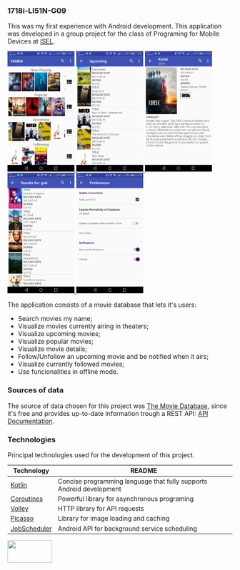 ### 1718i-LI51N-G09

This was my first experience with Android development. This application was developed in a group project for the class of Programing for Mobile Devices at [ISEL].

<a href="https://raw.githubusercontent.com/0rp3u/1718i-LI51N-G09/master/screenshots/Screenshot_2019-06-03-14-21-44.png">
<img src="https://raw.githubusercontent.com/0rp3u/1718i-LI51N-G09/master/screenshots/Screenshot_2019-06-03-14-21-44.png" width="150" height="270">
</a>
<a href="https://raw.githubusercontent.com/0rp3u/1718i-LI51N-G09/master/screenshots/Screenshot_2019-06-03-14-22-27.png">
<img src="https://raw.githubusercontent.com/0rp3u/1718i-LI51N-G09/master/screenshots/Screenshot_2019-06-03-14-22-27.png" width="150" height="270">
</a>
<a href="https://raw.githubusercontent.com/0rp3u/1718i-LI51N-G09/master/screenshots/Screenshot_2019-06-03-14-22-42.png">
<img src="https://raw.githubusercontent.com/0rp3u/1718i-LI51N-G09/master/screenshots/Screenshot_2019-06-03-14-22-42.png" width="150" height="270">
</a>
<a href="https://raw.githubusercontent.com/0rp3u/1718i-LI51N-G09/master/screenshots/Screenshot_2019-06-03-14-22-56.png">
<img src="https://raw.githubusercontent.com/0rp3u/1718i-LI51N-G09/master/screenshots/Screenshot_2019-06-03-14-22-56.png" width="150" height="270">
</a>
<a href="https://raw.githubusercontent.com/0rp3u/1718i-LI51N-G09/master/screenshots/Screenshot_2019-06-03-14-23-32.png">
<img src="https://raw.githubusercontent.com/0rp3u/1718i-LI51N-G09/master/screenshots/Screenshot_2019-06-03-14-23-32.png" width="150" height="270">
</a>



The application consists of a movie database that lets it's users:
* Search movies my name;
* Visualize movies currently airing in theaters;
* Visualize upcoming movies;
* Visualize popular movies;
* Visualize movie details;
* Follow/Unfollow an upcoming movie and be notified when it airs;
* Visualize currently followed movies;
* Use funcionalities in offline mode.

### Sources of data
The source of data chosen for this project was [The Movie Database], since it's free and provides up-to-date information trough a REST API:
[API Documentation].

### Technologies
Principal technologies used for the development of this project.

| Technology | README |
| ------ | ------ |
| [Kotlin] | Concise programming language that fully supports Android development |
| [Coroutines] | Powerful library for asynchronous programing |
| [Volley] | HTTP library for API requests |
| [Picasso] | Library for image loading and caching |
| [JobScheduler] | Android API for background service scheduling |



<a href="https://www.themoviedb.org/">
<img src="https://www.themoviedb.org/assets/2/v4/logos/408x161-powered-by-rectangle-green-bb4301c10ddc749b4e79463811a68afebeae66ef43d17bcfd8ff0e60ded7ce99.png" width="100" height="50">
</a>

[ISEL]: <https://www.isel.pt/en>
[The Movie Database]: <https://www.themoviedb.org/>
[API Documentation]: <https://developers.themoviedb.org/3/getting-started/introduction>
[Kotlin]: <https://kotlinlang.org/>
[Coroutines]: <https://kotlinlang.org/docs/reference/coroutines-overview.html/>
[Volley]: <https://developer.android.com/training/volley/>
[Picasso]: <http://square.github.io/picasso/>
[JobScheduler]: <https://developer.android.com/reference/android/app/job/JobScheduler/>

